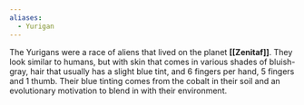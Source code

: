 ```yaml
---
aliases:
  - Yurigan
---
```

The Yurigans were a race of aliens that lived on the planet **[[Zenitaf]]**. They look similar to humans, but with skin that comes in various shades of bluish-gray, hair that usually has a slight blue tint, and 6 fingers per hand, 5 fingers and 1 thumb. Their blue tinting comes from the cobalt in their soil and an evolutionary motivation to blend in with their environment.